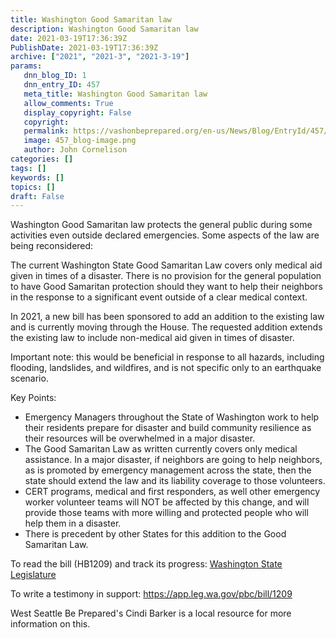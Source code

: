 ```yaml
---
title: Washington Good Samaritan law
description: Washington Good Samaritan law
date: 2021-03-19T17:36:39Z
PublishDate: 2021-03-19T17:36:39Z
archive: ["2021", "2021-3", "2021-3-19"]
params:
   dnn_blog_ID: 1
   dnn_entry_ID: 457
   meta_title: Washington Good Samaritan law
   allow_comments: True
   display_copyright: False
   copyright: 
   permalink: https://vashonbeprepared.org/en-us/News/Blog/EntryId/457/Washington-Good-Samaritan-law
   image: 457_blog-image.png
   author: John Cornelison
categories: []
tags: []
keywords: []
topics: []
draft: False
---
```


<p>Washington Good Samaritan law protects the general public during some activities even outside declared emergencies. Some aspects of the law are being reconsidered:<p>The current Washington State Good Samaritan Law covers only medical aid given in times of a disaster. There is no provision for the general population to have Good Samaritan protection should they want to help their neighbors in the response to a significant event outside of a clear medical context.<p>In 2021, a new bill has been sponsored to add an addition to the existing law and is currently moving through the House. The requested addition extends the existing law to include non-medical aid given in times of disaster. <p>Important note: this would be beneficial in response to all hazards, including flooding, landslides, and wildfires, and is not specific only to an earthquake scenario.<p>Key Points:<ul><li>Emergency Managers throughout the State of Washington work to help their residents prepare for disaster and build community resilience as their resources will be overwhelmed in a major disaster. 
<li>The Good Samaritan Law as written currently covers only medical assistance. In a major disaster, if neighbors are going to help neighbors, as is promoted by emergency management across the state, then the state should extend the law and its liability coverage to those volunteers. 
<li>CERT programs, medical and first responders, as well other emergency worker volunteer teams will NOT be affected by this change, and will provide those teams with more willing and protected people who will help them in a disaster. 
<li>There is precedent by other States for this addition to the Good Samaritan Law. </li></ul><p>To read the bill (HB1209) and track its progress: <a href="https://app.leg.wa.gov/billsummary?BillNumber=1209&amp;Year=2021&amp;Initiative=False">Washington State Legislature</a><p>To write a testimony in support: <a href="https://app.leg.wa.gov/pbc/bill/1209">https://app.leg.wa.gov/pbc/bill/1209</a><p>West Seattle Be Prepared's Cindi Barker is a local resource for more information on this.</p>

